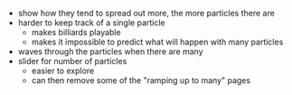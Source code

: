 * show how they tend to spread out more, the more particles there are
* harder to keep track of a single particle
	* makes billiards playable
	* makes it impossible to predict what will happen with many particles
* waves through the particles when there are many
* slider for number of particles
	* easier to explore
	* can then remove some of the "ramping up to many" pages